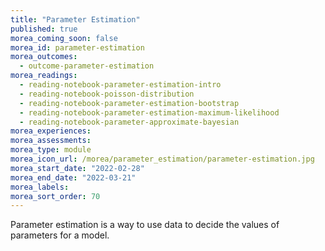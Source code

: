 ```yaml
---
title: "Parameter Estimation"
published: true
morea_coming_soon: false
morea_id: parameter-estimation
morea_outcomes:
  - outcome-parameter-estimation
morea_readings:
  - reading-notebook-parameter-estimation-intro
  - reading-notebook-poisson-distribution
  - reading-notebook-parameter-estimation-bootstrap
  - reading-notebook-parameter-estimation-maximum-likelihood
  - reading-notebook-parameter-approximate-bayesian
morea_experiences:
morea_assessments:
morea_type: module
morea_icon_url: /morea/parameter_estimation/parameter-estimation.jpg
morea_start_date: "2022-02-28"
morea_end_date: "2022-03-21"
morea_labels: 
morea_sort_order: 70
---
```


Parameter estimation is a way to use data to decide the values of parameters for a model.
